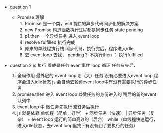 - question 1
    - Promise 理解
        1. Promise 是一个类，es6 提供的异步代码同步化的解决方案
        2. new Promise 构造函数执行过程都是同步任务 state pending
        3. p1.then 一个异步任务  进入 event loop
        4. resolve  fulfilled 执行完成
        5. 原来的单线程执行栈  同步代码，执行完后，程序进入idle
        6. 去 event loop 去找， pending？ 不执行then ： 执行fulfilled

- question 2
    js 执行 看成是任务  event事件  loop 循环
    任务有先后，
    1. 全局作用 最外层的 event loop 宏（大）任务 没有必要进入event loop  程序会进入idle状态
        js 会自动去轮询event loop中有没有需要执行的异步任务
    2. promise.then 进入 event loop 以微任务的身份进入的  稍后的新的event队列中
    3. event loop 中
        微任务先执行
        宏任务后执行
    4. js 就是依靠 单线程（简单，好学） + 同步任务（快速） | 异步任务（复杂） + event loop 运行的简单高效的（后台）
        while（单线程快速运行，进入idle状态，去event loop里找下有没有到了要执行的任务）